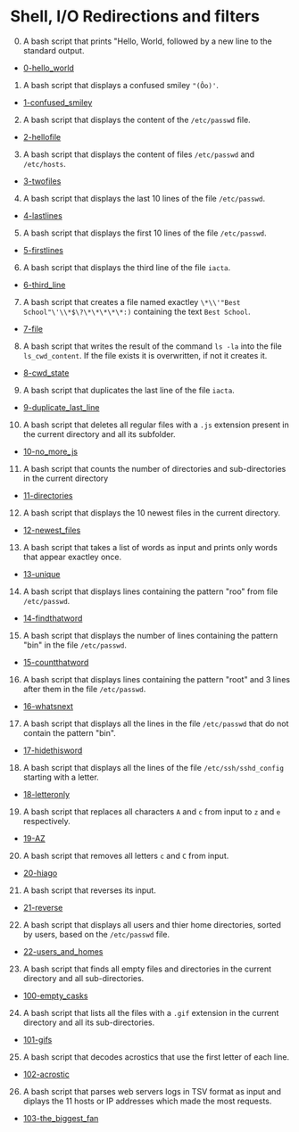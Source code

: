 # Shell, I/O Redirections and filters

0. A bash script that prints "Hello, World, followed by a new line to the standard output.

  * [0-hello_world](0-hello_world)

1. A bash script that displays a confused smiley `"(Ôo)'`.

  * [1-confused_smiley](1-confused_smiley)

2. A bash script that displays the content of the `/etc/passwd` file.

  * [2-hellofile](2-hellofile)

3. A bash script that displays the content of files `/etc/passwd` and `/etc/hosts`.

  * [3-twofiles](3-twofiles)

4. A bash script that displays the last 10 lines of the file `/etc/passwd`.

  * [4-lastlines](4-lastlines)

5. A bash script that displays the first 10 lines of the file `/etc/passwd`.

  * [5-firstlines](5-firstlines)

6. A bash script that displays the third line of the file `iacta`.

  * [6-third_line](6-third_line)

7. A bash script that creates a file named exactley `\*\\'"Best School"\'\\*$\?\*\*\*\*\*:)` containing the text `Best School`.

  * [7-file](7-file)

8. A bash script that writes the result of the command `ls -la` into the file `ls_cwd_content`. If the file exists it is overwritten, if not it creates it.

  * [8-cwd_state](8-cwd_state)

9. A bash script that duplicates the last line of the file `iacta`.

  * [9-duplicate_last_line](9-duplicate_last_line)

10. A bash script that deletes all regular files with a `.js` extension present in the current directory and all its subfolder.

  * [10-no_more_js](10-no_more-js)

11. A bash script that counts the number of directories and sub-directories in the current directory

  * [11-directories](11-directories)

12. A bash script that displays the 10 newest files in the current directory.

  * [12-newest_files](12-newest_files)

13. A bash script that takes a list of words as input and prints only words that appear exactley once.

  * [13-unique](13-unique)

14. A bash script that displays lines containing the pattern "roo" from file `/etc/passwd`.

  * [14-findthatword](14-findthatword)

15. A bash script that displays the number of lines containing the pattern "bin" in the file `/etc/passwd`.

  * [15-countthatword](15-countthatword)

16. A bash script that displays lines containing the pattern "root" and 3 lines after them in the file `/etc/passwd`.

  * [16-whatsnext](16-whatsnext)

17. A bash script that displays all the lines in the file `/etc/passwd` that do not contain the pattern "bin".
  
  * [17-hidethisword](17-hidethisword)

18. A bash script that displays all the lines of the file `/etc/ssh/sshd_config` starting with a letter.

  * [18-letteronly](18-letteronly)

19. A bash script that replaces all characters `A` and `c` from input to `z` and `e` respectively.

  * [19-AZ](19-AZ)

20. A bash script that removes all letters `c` and `C` from input.

  * [20-hiago](20-hiago)

21. A bash script that reverses its input.

  * [21-reverse](21-reverse)

22. A bash script that displays all users and thier home directories, sorted by users, based on the `/etc/passwd` file.

  * [22-users_and_homes](22-users_and_homes)

23. A bash script that finds all empty files and directories in the current directory and all sub-directories.

  * [100-empty_casks](100-empty_casks)

24. A bash script that lists all the files with a `.gif` extension in the current directory and all its sub-directories.

  * [101-gifs](101-gifs)

25. A bash script that decodes acrostics that use the first letter of each line.

  * [102-acrostic](102-acrostic)

26. A bash script that parses web servers logs in TSV format as input and diplays the 11 hosts or IP addresses which made the most requests.

  * [103-the_biggest_fan](103-the_biggest_fan)  
